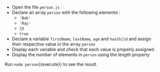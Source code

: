 
- Open the file `person.js`
- Declare an array `person` with the following elements :
  - `'Bob'`
  - `'Ray'`
  - `33`
  - `true`
- Declare a variable `firstName`, `lastName`, `age` and `hasChild` and assign their respective value in the array `person` 
- Display each variable and check that each value is properly assigned.
- Display the number of elements in `person` using the *length* property 

Run `node person`{{execute}} to see the result.